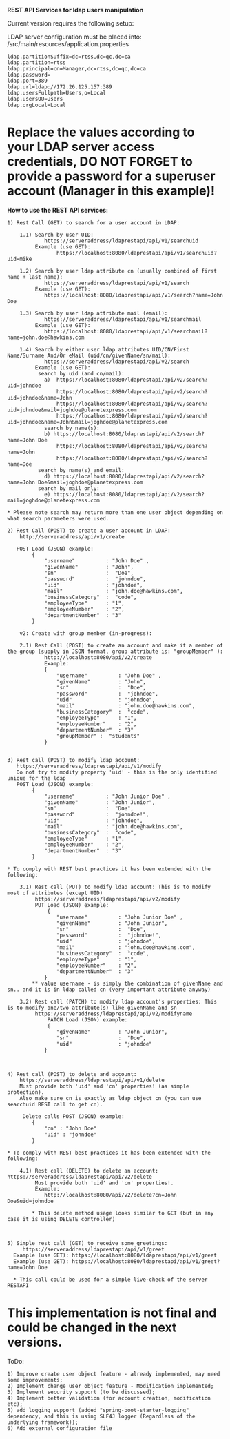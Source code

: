 **REST API Services for ldap users manipulation**

Current version requires the following setup:

LDAP server configuration must be placed into: /src/main/resources/application.properties

	ldap.partitionSuffix=dc=rtss,dc=qc,dc=ca
	ldap.partition=rtss
	ldap.principal=cn=Manager,dc=rtss,dc=qc,dc=ca
	ldap.password=
	ldap.port=389
	ldap.url=ldap://172.26.125.157:389
	ldap.usersFullpath=Users,o=Local
	ldap.usersOU=Users
	ldap.orgLocal=Local

Replace the values according to your LDAP server access credentials, 
DO NOT FORGET to provide a password for a superuser account (Manager in this example)!
=============================================================================

**How to use the REST API services:**

	1) Rest Call (GET) to search for a user account in LDAP:
		
		1.1) Search by user UID: 		
				https://serveraddress/ldaprestapi/api/v1/searchuid
			 Example (use GET): 
					https://localhost:8080/ldaprestapi/api/v1/searchuid?uid=mike
			
		1.2) Search by user ldap attribute cn (usually combined of first name + last name): 		
				https://serveraddress/ldaprestapi/api/v1/search
			 Example (use GET):
				https://localhost:8080/ldaprestapi/api/v1/search?name=John Doe
		
		1.3) Search by user ldap attribute mail (email): 		
				https://serveraddress/ldaprestapi/api/v1/searchmail
			 Example (use GET):
				https://localhost:8080/ldaprestapi/api/v1/searchmail?name=john.doe@hawkins.com
								
		1.4) Search by either user ldap attributes UID/CN/First Name/Surname And/Or eMail (uid/cn/givenName/sn/mail): 		
				https://serveraddress/ldaprestapi/api/v2/search
			 Example (use GET):
			  search by uid (and cn/mail):
				a)  https://localhost:8080/ldaprestapi/api/v2/search?uid=johndoe
					https://localhost:8080/ldaprestapi/api/v2/search?uid=johndoe&name=John					
					https://localhost:8080/ldaprestapi/api/v2/search?uid=johndoe&mail=joghdoe@planetexpress.com
					https://localhost:8080/ldaprestapi/api/v2/search?uid=johndoe&name=John&mail=joghdoe@planetexpress.com
				search by name(s):
				b) https://localhost:8080/ldaprestapi/api/v2/search?name=John Doe
					https://localhost:8080/ldaprestapi/api/v2/search?name=John	
					https://localhost:8080/ldaprestapi/api/v2/search?name=Doe	
			  search by name(s) and email:
				d) https://localhost:8080/ldaprestapi/api/v2/search?name=John Doe&mail=joghdoe@planetexpress.com
			  search by mail only:
				e) https://localhost:8080/ldaprestapi/api/v2/search?mail=joghdoe@planetexpress.com								

	* Please note search may return more than one user object depending on what search parameters were used.

	2) Rest Call (POST) to create a user account in LDAP:
		http://serveraddress/api/v1/create
		
	   POST Load (JSON) example:
			{
				"username" 			: "John Doe" ,
				"givenName" 		: "John",
				"sn" 				:  "Doe",
				"password" 			:  "johndoe",
				"uid" 				: "johndoe",
				"mail" 				: "john.doe@hawkins.com",
				"businessCategory" 	:  "code",
				"employeeType" 		: "1",
				"employeeNumber" 	: "2",
				"departmentNumber" 	: "3"
			}
		
		v2: Create with group member (in-progress):
		
		2.1) Rest Call (POST) to create an account and make it a member of the group (supply in JSON format, group attribute is: "groupMember" ):
				http://localhost:8080/api/v2/create
				Example:
				{
					"username" 			: "John Doe" ,
					"givenName" 		: "John",
					"sn" 				:  "Doe",
					"password" 			:  "johndoe",
					"uid" 				: "johndoe",
					"mail" 				: "john.doe@hawkins.com",
					"businessCategory" 	:  "code",
					"employeeType" 		: "1",
					"employeeNumber" 	: "2",
					"departmentNumber" 	: "3"
					"groupMember" :  "students"
				}
				
		
	3) Rest call (POST) to modify ldap account:
	   https://serveraddress/ldaprestapi/api/v1/modify
	   Do not try to modify property 'uid' - this is the only identified unique for the ldap 
	   POST Load (JSON) example:
			{
				"username" 			: "John Junior Doe" ,
				"givenName" 		: "John Junior",
				"sn" 				:  "Doe",
				"password" 			:  "johndoe!",
				"uid" 				: "johndoe",
				"mail" 				: "john.doe@hawkins.com",
				"businessCategory" 	:  "code",
				"employeeType" 		: "1",
				"employeeNumber" 	: "2",
				"departmentNumber" 	: "3"
			}
	
	* To comply with REST best practices it has been extended with the following:
	
		3.1) Rest call (PUT) to modify ldap account: This is to modify most of attributes (except UID)
			 https://serveraddress/ldaprestapi/api/v2/modify
			 PUT Load (JSON) example:
				 {
					"username" 			: "John Junior Doe" ,
					"givenName" 		: "John Junior",
					"sn" 				:  "Doe",
					"password" 			:  "johndoe!",
					"uid" 				: "johndoe",
					"mail" 				: "john.doe@hawkins.com",
					"businessCategory" 	:  "code",
					"employeeType" 		: "1",
					"employeeNumber" 	: "2",
					"departmentNumber" 	: "3"
				}
			** value username - is simply the combination of givenName and sn.. and it is in ldap called cn (very important attribute anyway) 
		
		3.2) Rest call (PATCH) to modify ldap account's properties: This is to modify one/two attribute(s) like givenName and sn
			 https://serveraddress/ldaprestapi/api/v2/modifyname
				 PATCH Load (JSON) example:
				 {
					"givenName" 		: "John Junior",
					"sn" 				:  "Doe",
					"uid" 				: "johndoe"
				}
	
		  
	
	4) Rest call (POST) to delete and account:
		https://serveraddress/ldaprestapi/api/v1/delete
		Must provide both 'uid' and 'cn' properties! (as simple protection).
		Also make sure cn is exactly as ldap object cn (you can use searchuid REST call to get cn).
		
		 Delete calls POST (JSON) example:
			{
				"cn" : "John Doe"
				"uid" : "johndoe"
			}
	
	* To comply with REST best practices it has been extended with the following:
	
		4.1) Rest call (DELETE) to delete an account: https://serveraddress/ldaprestapi/api/v2/delete
			 Must provide both 'uid' and 'cn' properties!.
			 Example:
				http://localhost:8080/api/v2/delete?cn=John Doe&uid=johndoe
			
			* This delete method usage looks similar to GET (but in any case it is using DELETE controller)
	
	
	
	5) Simple rest call (GET) to receive some greetings:
		 https://serveraddress/ldaprestapi/api/v1/greet
	  Example (use GET): https://localhost:8080/ldaprestapi/api/v1/greet
	  Example (use GET): https://localhost:8080/ldaprestapi/api/v1/greet?name=John Doe
	  
	  * This call could be used for a simple live-check of the server RESTAPI
	
This implementation is not final and could be changed in the next versions.
=============================================================================
ToDo:

	1) Improve create user object feature - already implemented, may need some improvements;
	2) Implement change user object feature - Modification implemented;
	3) Implement security support (to be discussed);
	4) Implement better validation (for account creation, modification etc);
	5) add logging support (added "spring-boot-starter-logging" dependency, and this is using SLF4J logger (Regardless of the underlying framework));
	6) Add external configuration file


